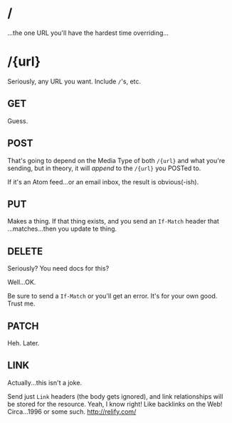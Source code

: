 # /

...the one URL you'll have the hardest time overriding...

# /{url}

Seriously, any URL you want. Include `/`'s, etc.

## GET

Guess.

## POST

That's going to depend on the Media Type of both `/{url}` and what you're
sending, but in theory, it will *append* to the `/{url}` you POSTed to.

If it's an Atom feed...or an email inbox, the result is obvious(-ish).

## PUT

Makes a thing. If that thing exists, and you send an `If-Match` header that
...matches...then you update te thing.

## DELETE

Seriously? You need docs for this?

Well...OK.

Be sure to send a `If-Match` or you'll get an error. It's for your own good.
Trust me.

## PATCH

Heh. Later.

## LINK

Actually...this isn't a joke.

Send just `Link` headers (the body gets ignored), and link relationships will
be stored for the resource. Yeah, I know right! Like backlinks on the Web!
Circa...1996 or some such. http://relify.com/
